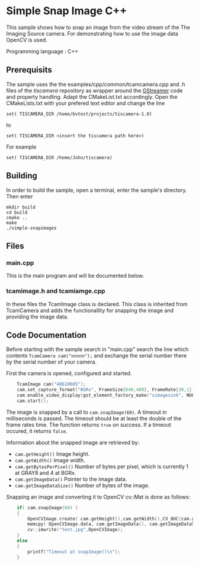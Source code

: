 # Simple Snap Image C++
This sample shows how to snap an image from the video stream of the The Imaging Source camera.
For demonstrating how to use the image data OpenCV is used.

Programming language : C++

## Prerequisits
The sample uses the the examples/cpp/common/tcamcamera.cpp and .h files of the *tiscamera* repository as wrapper around the
[GStreamer](https://gstreamer.freedesktop.org/) code and property handling. Adapt the CMakeList.txt accordingly. Open the CMakeLists.txt with your prefered text editor and change the line
```
set( TISCAMERA_DIR /home/bvtest/projects/tiscamera-1.0) 
```
to
```
set( TISCAMERA_DIR <insert the tiscamera path here>) 
```
For example
```
set( TISCAMERA_DIR /home/John/tiscamera) 
```
## Building
In order to build the sample, open a terminal, enter the sample's directory. Then enter
```
mkdir build
cd build 
cmake ..
make
./simple-snapimages
```
## Files
### main.cpp
This is the main program and will be documented below.

### tcamimage.h and tcamiamge.cpp
In these files the TcamImage class is declared. This class is inherited from TcamCamera and adds the functionallity for snapping the image and providing the image data.



## Code Documentation
Before starting with the sample search in "main.cpp" search the line which contents
```TcamCamera cam("nnnnn");```
and exchange the serial number there by the serial number of your camera.

First the camera is opened, configured and started.
```C++
    TcamImage cam("48610605");
    cam.set_capture_format("BGRx", FrameSize{640,480}, FrameRate{30,1});
    cam.enable_video_display(gst_element_factory_make("ximagesink", NULL));
    cam.start();
```
The image is snapped by a call to ```cam.snapImage(60)```. A timeout in milliseconds is passed. The timeout should be at least the double of the frame rates time. The function returns ```true``` on success. If a timeout occured, it returns ```false```.

Information about the snapped image are retrieved by:
* ```cam.getHeight()```
Image height.
* ```cam.getWidth()```
Image width.
* ```cam.getBytesPerPixel()```
Number of bytes per pixel, which is currently 1 at GRAY8 and 4 at BGRx.
* ```cam.getImageData()```
Pointer to the image data.
* ```cam.getImageDataSize()```
Number of bytes of the image.

Snapping an image and converting it to OpenCV cv::Mat is done as follows:
``` C++
    if( cam.snapImage(60) )
    {
        OpenCVImage.create( cam.getHeight(),cam.getWidth(),CV_8UC(cam.getBytesPerPixel()));
        memcpy( OpenCVImage.data, cam.getImageData(), cam.getImageDataSize());
        cv::imwrite("test.jpg",OpenCVImage);
    }
    else
    {
        printf("Timeout at snapImage()\n");
    }
```
